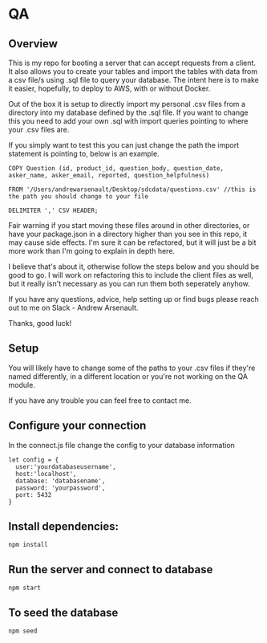 # QA
## Overview

This is my repo for booting a server that can accept requests from a client. It also allows you to create your tables and import the tables with data from a csv file/s using .sql file to query your database. The intent here is to make it easier, hopefully, to deploy to AWS, with or without Docker.

Out of the box it is setup to directly import my personal .csv files from a directory into my database defined by the .sql file.  If you want to change this you need to add your own .sql with import queries pointing to where your .csv files are.

If you simply want to test this you can just change the path the import statement is pointing to, below is an example.

```
COPY Question (id, product_id, question_body, question_date, asker_name, asker_email, reported, question_helpfulness)

FROM '/Users/andrewarsenault/Desktop/sdcdata/questions.csv' //this is the path you should change to your file

DELIMITER ',' CSV HEADER;
```

Fair warning if you start moving these files around in other directories, or have your package.json in a directory higher than you see in this repo, it may cause side effects.  I'm sure it can be refactored, but it will just be a bit more work than I'm going to explain in depth here.

I believe that's about it, otherwise follow the steps below and you should be good to go.  I will work on refactoring this to include the client files as well, but it really isn't necessary as you can run them both seperately anyhow.

If you have any questions, advice, help setting up or find bugs please reach out to me on Slack - Andrew Arsenault.

Thanks, good luck!

## Setup

You will likely have to change some of the paths to your .csv files if they're named differently, in a different location or you're not working on the QA module.

If you have any trouble you can feel free to contact me.

## Configure your connection

In the connect.js file change the config to your database information

```
let config = {
  user:'yourdatabaseusername',
  host:'localhost',
  database: 'databasename',
  password: 'yourpassword',
  port: 5432
}
```

## Install dependencies:

```
npm install
```

## Run the server and connect to database

```
npm start
```

## To seed the database

```
npm seed
```

